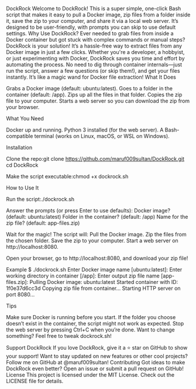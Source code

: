 DockRock
Welcome to DockRock! This is a super simple, one-click Bash script that makes it easy to pull a Docker image, zip files from a folder inside it, save the zip to your computer, and share it via a local web server. It’s designed to be user-friendly, with prompts you can skip to use default settings.
Why Use DockRock?
Ever needed to grab files from inside a Docker container but got stuck with complex commands or manual steps? DockRock is your solution! It’s a hassle-free way to extract files from any Docker image in just a few clicks. Whether you're a developer, a hobbyist, or just experimenting with Docker, DockRock saves you time and effort by automating the process. No need to dig through container internals—just run the script, answer a few questions (or skip them!), and get your files instantly. It’s like a magic wand for Docker file extraction!
What It Does

Grabs a Docker image (default: ubuntu:latest).
Goes to a folder in the container (default: /app).
Zips up all the files in that folder.
Copies the zip file to your computer.
Starts a web server so you can download the zip from your browser.

What You Need

Docker up and running.
Python 3 installed (for the web server).
A Bash-compatible terminal (works on Linux, macOS, or WSL on Windows).

Installation

Clone the repo:git clone https://github.com/maruf009sultan/DockRock.git
cd DockRock


Make the script executable:chmod +x dockrock.sh



How to Use It

Run the script:./dockrock.sh


Answer the prompts (or press Enter to use defaults):
Docker image? (default: ubuntu:latest)
Folder in the container? (default: /app)
Name for the zip file? (default: app-files.zip)


Wait for the magic! The script will:
Pull the Docker image.
Zip the files from the chosen folder.
Save the zip to your computer.
Start a web server on http://localhost:8080.


Open your browser, go to http://localhost:8080, and download your zip file!

Example
$ ./dockrock.sh
Enter Docker image name [ubuntu:latest]: 
Enter working directory in container [/app]: 
Enter output zip file name [app-files.zip]: 
Pulling Docker image: ubuntu:latest
Started container with ID: 1f0e37d6cc3d
Copying zip file from container...
Starting HTTP server on port 8080...

Tips

Make sure Docker is running before you start.
If the folder you choose doesn’t exist in the container, the script might not work as expected.
Stop the web server by pressing Ctrl+C when you’re done.
Want to change something? Feel free to tweak dockrock.sh!

Support DockRock
If you love DockRock, give it a ⭐ star on GitHub to show your support! Want to stay updated on new features or other cool projects? Follow me on GitHub at @maruf009sultan!
Contributing
Got ideas to make DockRock even better? Open an issue or submit a pull request on GitHub!
License
This project is licensed under the MIT License. Check out the LICENSE file for details.
